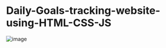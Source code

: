 # Daily-Goals-tracking-website-using-HTML-CSS-JS


![image](https://github.com/user-attachments/assets/0c20c449-7361-4b8f-9dc1-b649e232053f)
